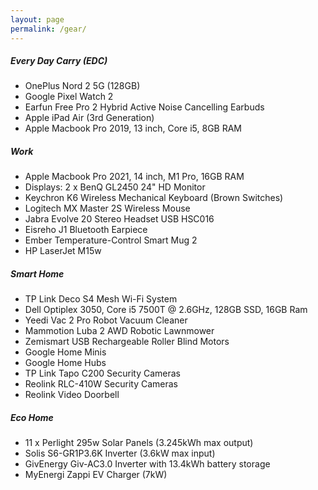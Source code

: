 ```yaml
---
layout: page
permalink: /gear/
---
```


<div class="page-content wc-container">
  <h5>Every Day Carry (EDC)</h5>
  <ul>
    <li>OnePlus Nord 2 5G (128GB)</li>
    <li>Google Pixel Watch 2</li>
    <li>Earfun Free Pro 2 Hybrid Active Noise Cancelling Earbuds</li>
    <li>Apple iPad Air (3rd Generation)</li>
    <li>Apple Macbook Pro 2019, 13 inch, Core i5, 8GB RAM</li>
  </ul>

  <h5>Work</h5>
  <ul>
    <li>Apple Macbook Pro 2021, 14 inch, M1 Pro, 16GB RAM</li>
    <li>Displays: 2 x BenQ GL2450 24" HD Monitor</li>
    <li>Keychron K6 Wireless Mechanical Keyboard (Brown Switches)</li>
    <li>Logitech MX Master 2S Wireless Mouse</li>
    <li>Jabra Evolve 20 Stereo Headset USB HSC016</li>
    <li>Eisreho J1 Bluetooth Earpiece</li>
    <li>Ember Temperature-Control Smart Mug 2</li>
    <li>HP LaserJet M15w</li>
  </ul>

  <h5>Smart Home</h5>
  <ul>
    <li>TP Link Deco S4 Mesh Wi-Fi System</li>
    <li>Dell Optiplex 3050, Core i5 7500T @ 2.6GHz, 128GB SSD, 16GB Ram</li>
    <li>Yeedi Vac 2 Pro Robot Vacuum Cleaner</li>
    <li>Mammotion Luba 2 AWD Robotic Lawnmower</li>
    <li>Zemismart USB Rechargeable Roller Blind Motors</li>
    <li>Google Home Minis</li>
    <li>Google Home Hubs</li>
    <li>TP Link Tapo C200 Security Cameras</li>
    <li>Reolink RLC-410W Security Cameras</li>
    <li>Reolink Video Doorbell</li>
  </ul>

  <h5>Eco Home</h5>
  <ul>
    <li>11 x Perlight 295w Solar Panels (3.245kWh max output)</li>
    <li>Solis S6-GR1P3.6K Inverter (3.6kW max input) </li>
    <li>GivEnergy Giv-AC3.0 Inverter with 13.4kWh battery storage</li>
    <li>MyEnergi Zappi EV Charger (7kW)</li>
  </ul>
</div>
